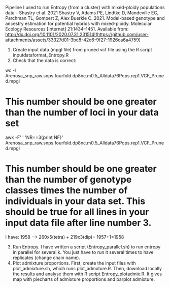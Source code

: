 Pipeline I used to run Entropy (from a cluster) with mixed-ploidy populations data - Shastry et al. 2021
Shastry V, Adams PE, Lindtke D, Mandeville EG, Parchman TL, Gompert Z, Alex Buerkle C. 2021. Model-based genotype and ancestry estimation for potential hybrids with mixed-ploidy. Molecular Ecology Resources [Internet] 21:1434–1451. Available from: http://dx.doi.org/10.1101/2020.07.31.231514!(https://github.com/user-attachments/assets/33327d01-3bc8-42c6-9f27-1926ca6a4759)

1. Create input data (mpgl file) from pruned vcf file using the R script inputdataformat_Entropy.R
2. Check that the data is correct:

wc -l Arenosa_snp_raw.snps.fourfold.dp8nc.m0.5_Alldata76Pops.rep1.VCF_Pruned.mpgl 
# This number should be one greater than the number of loci in your data set

awk -F' ' 'NR==3{print NF}' Arenosa_snp_raw.snps.fourfold.dp8nc.m0.5_Alldata76Pops.rep1.VCF_Pruned.mpgl 
# This number should be one greater than the number of genotype classes times the number of individuals in your data set. This should be true for all lines in your input data file after line number 3.
I have: 1958 --> 260x5(tetra) + 219x3(dip)= 1957+1=1958

3. Run Entropy. I have written a script (Entropy_parallel.sh) to run entropy in parallel for several k. You just have to run it several times to have replicates (change chain name).
4. Plot admixture proportions. First, create the input files with plot_admixture.sh, which runs plot_admxture.R. Then, download locally the results and analyse them with R script Entropy_plotadmix.R. It gives map with piecharts of admixture proportions and barplot admixture.
